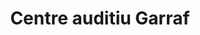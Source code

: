 ---
title: "Centre auditiu Garraf"
url: /vilanova-i-la-geltru/centre-auditiu-garraf/
shop: Hörgeräte
---